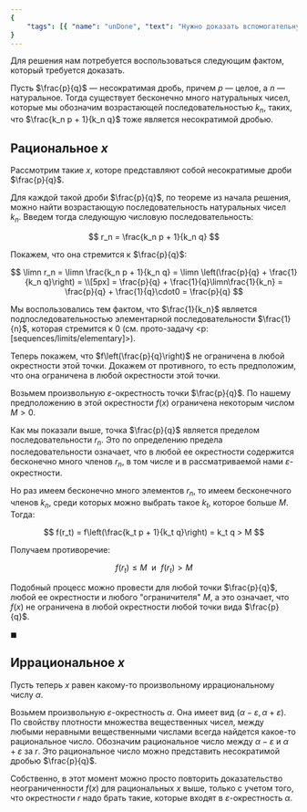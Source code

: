 ```yaml
---
{
    "tags": [{ "name": "unDone", "text": "Нужно доказать вспомогательную лемму." }]
}
---
```


Для решения нам потребуется воспользоваться следующим фактом, который требуется доказать.

Пусть $\frac{p}{q}$ — несократимая дробь, причем $p$ — целое, а $n$ — натуральное. Тогда существует бесконечно много натуральных чисел, которые мы обозначим возрастающей последовательностью $k_n$, таких, что $\frac{k_n p + 1}{k_n q}$ тоже является несократимой дробью.

## Рациональное $x$

Рассмотрим такие $x$, которе представляют собой несократимые дроби $\frac{p}{q}$.

Для каждой такой дроби $\frac{p}{q}$, по теореме из начала решения, можно найти возрастающую последовательность натуральных чисел $k_n$. Введем тогда следующую числовую последовательность:

$$ r_n = \frac{k_n p + 1}{k_n q} $$

Покажем, что она стремится к $\frac{p}{q}$:

$$ \limn r_n = \limn \frac{k_n p + 1}{k_n q} = \limn \left(\frac{p}{q} + \frac{1}{k_n q}\right) = \\[5px] = \frac{p}{q} + \frac{1}{q}\limn\frac{1}{k_n} = \frac{p}{q} + \frac{1}{q}\cdot0 = \frac{p}{q} $$

Мы воспользовались тем фактом, что $\frac{1}{k_n}$ является подпоследовательностью элементарной последовательности $\frac{1}{n}$, которая стремится к $0$ (см. прото-задачу <p:[sequences/limits/elementary]>).

Теперь покажем, что $f\left(\frac{p}{q}\right)$ не ограничена в любой окрестности этой точки. Докажем от противного, то есть предположим, что она ограничена в любой окрестности этой точки.

Возьмем произвольную $\varepsilon$-окрестность точки $\frac{p}{q}$. По нашему предположению в этой окрестности $f(x)$ ограничена некоторым числом $M>0$.

Как мы показали выше, точка $\frac{p}{q}$ является пределом последовательности $r_n$. Это по определению предела последовательности означает, что в любой ее окрестности содержится бесконечно много членов $r_n$, в том числе и в рассматриваемой нами $\varepsilon$-окрестности.

Но раз имеем бесконечно много элементов $r_n$, то имеем бесконечного членов $k_n$, среди которых можно выбрать такое $k_t$, которое больше $M$. Тогда:

$$ f(r_t) = f\left(\frac{k_t p + 1}{k_t q}\right) = k_t q > M $$

Получаем противоречие:

$$ f(r_t) \leq M \ \text{ и } \ f(r_t) > M $$

Подобный процесс можно провести для любой точки $\frac{p}{q}$, любой ее окрестности и любого "ограничителя" $M$, а это означает, что $f(x)$ не ограничена в любой окрестности любой точки вида $\frac{p}{q}$.

$\blacksquare$

## Иррациональное $x$

Пусть теперь $x$ равен какому-то произвольному иррациональному числу $\alpha$.

Возьмем произвольную $\varepsilon$-окрестность $\alpha$. Она имеет вид $(\alpha - \varepsilon, \alpha + \varepsilon)$. По свойству плотности множества вещественных чисел, между любыми неравными вещественными числами всегда найдется какое-то рациональное число. Обозначим рациональное число между $\alpha - \varepsilon$ и $\alpha + \varepsilon$ за $r$. Это рациональное число можно представить несократимой дробью $\frac{p}{q}$.

Собственно, в этот момент можно просто повторить доказательство неограниченности $f(x)$ для рациональных $x$ выше, только с учетом того, что окрестности $r$ надо брать такие, которые входят в $\varepsilon$-окрестность $\alpha$.